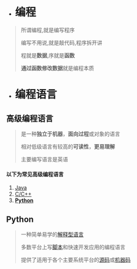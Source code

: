 - # 编程

> 所谓编程,就是编写程序 
>
> 编写不用说,就是敲代码,程序拆开讲
>
> 程就是**数据**,序就是**函数**
>
> **通过函数修改数据**就是编程本质

- # 编程语言

## 		高级编程语言

> 是一种**独立于机器**，**面向过程**或对象的语言
>
> 相对低级语言有较高的**可读性**，**更易理解**
>
> 主要编写语言是英语

#### 以下为常见高级编程语言

1. [Java](#Java)
2. [C/C++](#C/C++)
3. [**Python**](#Python)

## **Python**

> 一种简单易学的[解释型语言](https://baike.baidu.com/item/解释型语言/8888952?fromModule=lemma_inlink)
>
> 多数平台上写[脚本](https://baike.baidu.com/item/脚本/1697005?fromModule=lemma_inlink)和快速开发应用的编程语言
>
> 提供了适用于各个主要系统平台的[源码](https://baike.baidu.com/item/源码/344212?fromModule=lemma_inlink)或[机器码](https://baike.baidu.com/item/机器码/86125?fromModule=lemma_inlink)

